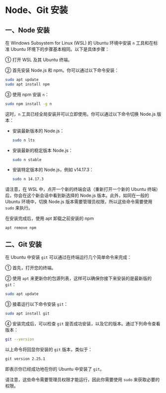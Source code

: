 # Node、Git 安装

## 一、Node 安装

在 Windows Subsystem for Linux (WSL) 的 Ubuntu 环境中安装 `n` 工具和在标准 Ubuntu 环境下的步骤基本相同。以下是具体步骤：

① 打开 WSL 及其 Ubuntu 终端。

② 首先安装 Node.js 和 npm。你可以通过以下命令安装：

```bash
sudo apt update
sudo apt install npm
```

③ 使用 npm 安装 `n`：

```bash
sudo npm install -g n
```

这时，`n` 工具已经全局安装并可以立即使用。你可以通过以下命令切换 Node.js 版本：

- 安装最新版本的 Node.js：

  ```bash
  sudo n lts
  ```

- 安装最新的稳定版本 Node.js：

  ```bash
  sudo n stable
  ```

- 安装特定版本的 Node.js，例如 v14.17.3：

  ```bash
  sudo n 14.17.3
  ```

请注意，在 WSL 中，点开一个新的终端会话（重新打开一个新的 Ubuntu 终端）后，你会在这个新会话中看到新选择的 Node.js 版本。此外，如同在一般的 Ubuntu 环境中，切换 Node.js 版本需要管理员权限，所以这些命令需要使用 `sudo` 来执行。

在安装完成后，使用 apt 卸载之前安装的 npm

```shell
apt remove npm
```

## 二、Git 安装

在 Ubuntu 中安装 `git` 可以通过在终端运行几个简单命令来完成：

① 首先，打开您的终端。

② 使用 `apt` 来更新你的包源列表，这样可以确保你接下来安装的是最新版的 `git`：

```bash
sudo apt update
```

③ 接着运行以下命令安装 `git`：

```bash
sudo apt install git
```

④ 安装完成后，可以检查 `git` 是否成功安装，以及它的版本。通过下列命令查看版本：

```bash
git --version
```

以上命令将回显你安装的 `git` 版本，类似于：

```txt
git version 2.25.1
```

即表示你已经成功地在你的 Ubuntu 中安装了 `git`。

请注意，这些命令需要管理员权限才能运行，因此你需要使用 `sudo` 来获取必要的权限。
